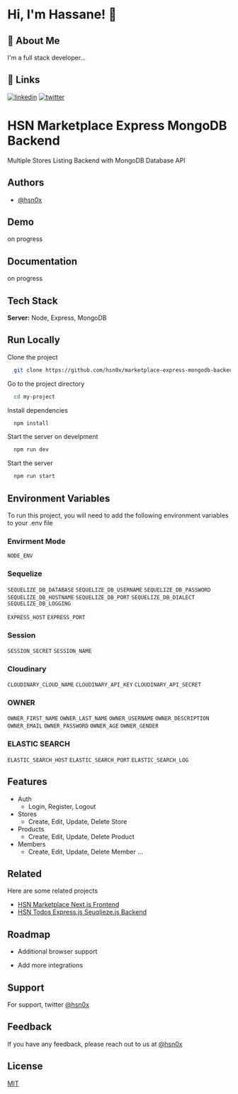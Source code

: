 # Hi, I'm Hassane! 👋

## 🚀 About Me

I'm a full stack developer...

## 🔗 Links

[![linkedin](https://img.shields.io/badge/linkedin-0A66C2?style=for-the-badge&logo=linkedin&logoColor=white)](https://www.linkedin.com/realhassaneben)
[![twitter](https://img.shields.io/badge/twitter-1DA1F2?style=for-the-badge&logo=twitter&logoColor=white)](https://twitter.com/realhassaneben)

# HSN Marketplace Express MongoDB Backend

Multiple Stores Listing Backend with MongoDB Database API

## Authors

-   [@hsn0x](https://www.github.com/hsn0x)

## Demo

on progress

## Documentation

on progress

## Tech Stack

**Server:** Node, Express, MongoDB

## Run Locally

Clone the project

```bash
  git clone https://github.com/hsn0x/marketplace-express-mongodb-backend.git
```

Go to the project directory

```bash
  cd my-project
```

Install dependencies

```bash
  npm install
```

Start the server on develpment

```bash
  npm run dev
```

Start the server

```bash
  npm run start
```

## Environment Variables

To run this project, you will need to add the following environment variables to your .env file

### Envirment Mode

`NODE_ENV`

### Sequelize

`SEQUELIZE_DB_DATABASE`
`SEQUELIZE_DB_USERNAME`
`SEQUELIZE_DB_PASSWORD`
`SEQUELIZE_DB_HOSTNAME`
`SEQUELIZE_DB_PORT`
`SEQUELIZE_DB_DIALECT`
`SEQUELIZE_DB_LOGGING`

`EXPRESS_HOST`
`EXPRESS_PORT`

### Session

`SESSION_SECRET`
`SESSION_NAME`

### Cloudinary

`CLOUDINARY_CLOUD_NAME`
`CLOUDINARY_API_KEY`
`CLOUDINARY_API_SECRET`

### OWNER

`OWNER_FIRST_NAME`
`OWNER_LAST_NAME`
`OWNER_USERNAME`
`OWNER_DESCRIPTION`
`OWNER_EMAIL`
`OWNER_PASSWORD`
`OWNER_AGE`
`OWNER_GENDER`

### ELASTIC SEARCH

`ELASTIC_SEARCH_HOST`
`ELASTIC_SEARCH_PORT`
`ELASTIC_SEARCH_LOG`

## Features

-   Auth
    -   Login, Register, Logout
-   Stores
    -   Create, Edit, Update, Delete Store
-   Products
    -   Create, Edit, Update, Delete Product
-   Members
    -   Create, Edit, Update, Delete Member
        ...

## Related

Here are some related projects

-   [HSN Marketplace Next.js Frontend](https://github.com/hsn0x/hsn-marketplace-nextjs-frontend)
-   [HSN Todos Express.js Seuqlieze.js Backend](https://github.com/hsn0x/hsn-todos-express.js-sequelize.js-backend)

## Roadmap

-   Additional browser support

-   Add more integrations

## Support

For support, twitter [@hsn0x](https://twitter.com/hsn0x)

## Feedback

If you have any feedback, please reach out to us at [@hsn0x](https://twitter.com/hsn0x)

## License

[MIT](https://choosealicense.com/licenses/mit/)

